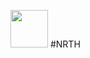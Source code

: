 <img src="https://media.discordapp.net/attachments/1179433471538630659/1182668718585688094/Untitled_design-removebg-preview.png?ex=65858913&is=65731413&hm=4c753f84e2dfcc46a925d148a682e89285098626824b6a299590ee74f90c1bb7&=&format=webp&quality=lossless&width=50&height=50" style=" width:60px ; height:60px " >  #NRTH
 
